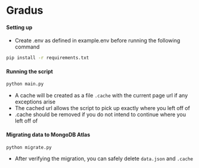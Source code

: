 # Gradus

#### Setting up
- Create .env as defined in example.env before running the following command
```bash
pip install -r requirements.txt
```
####

#### Running the script
```bash
python main.py
```
- A cache will be created as a file `.cache` with the current page url if any exceptions arise
- The cached url allows the script to pick up exactly where you left off of
- .cache should be removed if you do not intend to continue where you left off of
####

#### Migrating data to MongoDB Atlas
```bash
python migrate.py
```
- After verifying the migration, you can safely delete `data.json` and `.cache`
####
